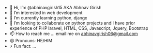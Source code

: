 - 👋 Hi, I’m @abhinavgirish15 AKA Abhnav Girish
- 👀 I’m interested in web development
- 🌱 I’m currently learning python, django
- 💞️ I’m looking to collaborate on python projects and I have prior experience of PHP laravel, HTML, CSS, Javascript, Jquery, Bootstrap  
- 📫 How to reach me ... email me on abhinavgirish06@gmail.com
- 😄 Pronouns: HE/HIM
- ⚡ Fun fact: ...


